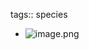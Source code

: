 tags:: species

- ![image.png](https://peach-geographical-bat-397.mypinata.cloud/ipfs/QmePcE7AiE5tnqgM87hVXsBou88THDj4GLLKbCsJWLvgMM)